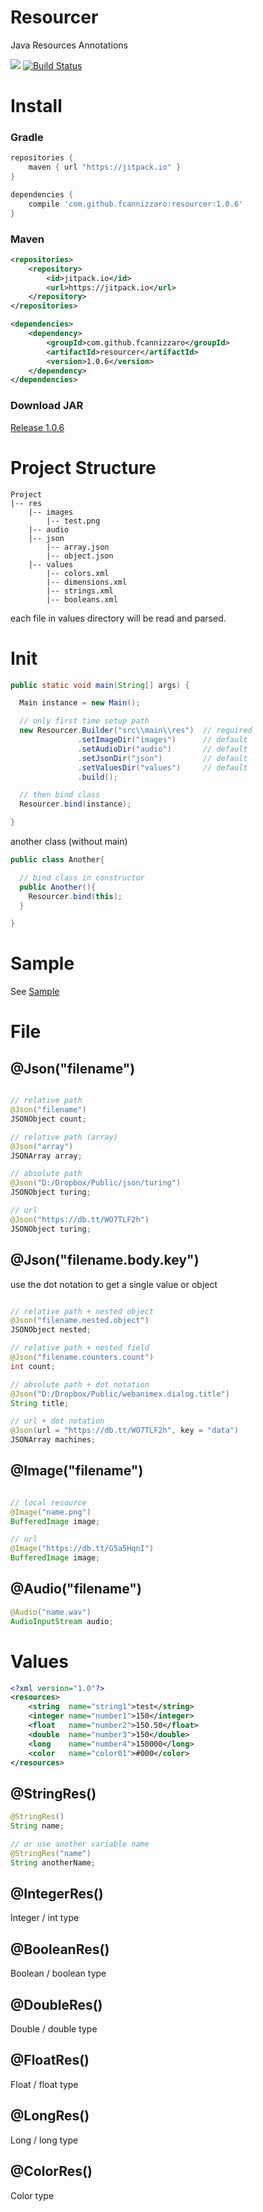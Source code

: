 # Resourcer
Java Resources Annotations

[![](https://jitpack.io/v/fcannizzaro/resourcer.svg)](https://jitpack.io/#fcannizzaro/resourcer)
[![Build Status](https://travis-ci.org/fcannizzaro/resourcer.svg?branch=master)](https://travis-ci.org/fcannizzaro/resourcer)

# Install

### Gradle
```gradle
repositories {
    maven { url "https://jitpack.io" }
}

dependencies {
    compile 'com.github.fcannizzaro:resourcer:1.0.6'
}
```

### Maven
```xml
<repositories>
    <repository>
        <id>jitpack.io</id>
        <url>https://jitpack.io</url>
    </repository>
</repositories>

<dependencies>
    <dependency>
        <groupId>com.github.fcannizzaro</groupId>
        <artifactId>resourcer</artifactId>
        <version>1.0.6</version>
    </dependency>
</dependencies>
```

###  Download JAR
[Release 1.0.6](https://github.com/fcannizzaro/resourcer/releases/tag/1.0.6)

# Project Structure
```
Project
|-- res
    |-- images
        |-- test.png
    |-- audio
    |-- json
        |-- array.json
        |-- object.json
    |-- values
        |-- colors.xml
        |-- dimensions.xml
        |-- strings.xml
        |-- booleans.xml
```

each file in values directory will be read and parsed.

# Init
```java
public static void main(String[] args) {

  Main instance = new Main();

  // only first time setup path
  new Resourcer.Builder("src\\main\\res")  // required
               .setImageDir("images")      // default
               .setAudioDir("audio")       // default
               .setJsonDir("json")         // default
               .setValuesDir("values")     // default
               .build();

  // then bind class
  Resourcer.bind(instance);

}
```
another class (without main)

```java
public class Another{

  // bind class in constructor
  public Another(){
    Resourcer.bind(this);
  }

}
```

# Sample
See [Sample](https://github.com/FrancisCan/Resourcer/tree/master/Sample)

# File

## @Json("filename")
```java

// relative path
@Json("filename")
JSONObject count;

// relative path (array)
@Json("array")
JSONArray array;

// absolute path
@Json("D:/Dropbox/Public/json/turing")
JSONObject turing;

// url
@Json("https://db.tt/WO7TLF2h")
JSONObject turing;
```

## @Json("filename.body.key")
use the dot notation to get a single value or object
```java

// relative path + nested object
@Json("filename.nested.object")
JSONObject nested;

// relative path + nested field
@Json("filename.counters.count")
int count;

// absolute path + dot notation
@Json("D:/Dropbox/Public/webanimex.dialog.title")
String title;

// url + dot notation
@Json(url = "https://db.tt/WO7TLF2h", key = "data")
JSONArray machines;
```

## @Image("filename")
```java

// local resource
@Image("name.png")
BufferedImage image;

// url
@Image("https://db.tt/G5a5HqnI")
BufferedImage image;
```

## @Audio("filename")
```java
@Audio("name.wav")
AudioInputStream audio;
```

# Values

```xml
<?xml version="1.0"?>
<resources>
    <string  name="string1">test</string>
    <integer name="number1">150</integer>
    <float   name="number2">150.50</float>
    <double  name="number3">150</double>
    <long    name="number4">150000</long>
    <color   name="color01">#000</color>
</resources>
```

## @StringRes()
```java
@StringRes()
String name;

// or use another variable name
@StringRes("name")
String anotherName;
```
## @IntegerRes()
Integer / int type

## @BooleanRes()
Boolean / boolean type

## @DoubleRes()
Double / double type

## @FloatRes()
Float / float type

## @LongRes()
Long / long type

## @ColorRes()
Color type
